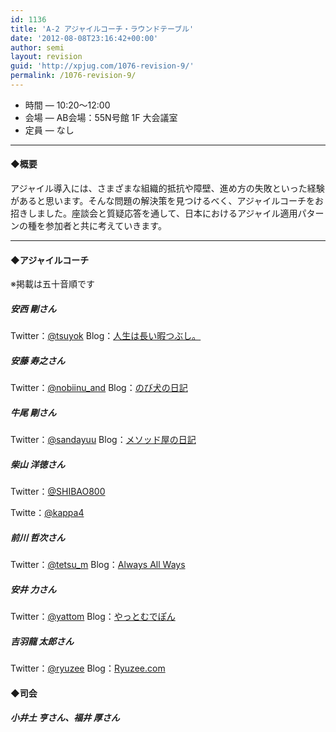 ```yaml
---
id: 1136
title: 'A-2 アジャイルコーチ・ラウンドテーブル'
date: '2012-08-08T23:16:42+00:00'
author: semi
layout: revision
guid: 'http://xpjug.com/1076-revision-9/'
permalink: /1076-revision-9/
---
```


- 時間 — 10:20〜12:00
- 会場 — AB会場：55N号館 1F 大会議室
- 定員 — なし

---

#### ◆概要

アジャイル導入には、さまざまな組織的抵抗や障壁、進め方の失敗といった経験があると思います。そんな問題の解決策を見つけるべく、アジャイルコーチをお招きしました。座談会と質疑応答を通して、日本におけるアジャイル適用パターンの種を参加者と共に考えていきます。

---

#### ◆アジャイルコーチ

※掲載は五十音順です

##### 安西 剛さん

Twitter：[@tsuyok](https://twitter.com/tsuyok) Blog：[人生は長い暇つぶし。](http://d.hatena.ne.jp/tsuyok/)

##### 安藤 寿之さん

Twitter：[@nobiinu\_and](https://twitter.com/nobiinu_and) Blog：[のび犬の日記](http://d.hatena.ne.jp/couger/)

##### 牛尾 剛さん

Twitter：[@sandayuu](https://twitter.com/sandayuu) Blog：[メソッド屋の日記](http://d.hatena.ne.jp/simplearchitect/)

##### 柴山 洋徳さん

Twitter：[@SHIBAO800](https://twitter.com/SHIBAO800)


Twitte：[@kappa4](https://twitter.com/kappa4)

##### 前川 哲次さん

Twitter：[@tetsu\_m](https://twitter.com/tetsu_m) Blog：[Always All Ways](http://tmaegawa.hatenablog.com/)

##### 安井 力さん

Twitter：[@yattom](https://twitter.com/yattom/) Blog：[やっとむでぽん](http://d.hatena.ne.jp/yach/)

##### 吉羽龍 太郎さん

Twitter：[@ryuzee](https://twitter.com/ryuzee) Blog：[Ryuzee.com](http://www.ryuzee.com/)

#### ◆司会

##### 小井土 亨さん、福井 厚さん